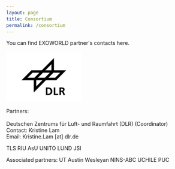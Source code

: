 ```yaml
---
layout: page
title: Consortium
permalink: /consortium
---
```


You can find EXOWORLD partner's contacts here.

<img src="/assets/img/dlr-logo.jpeg" alt="DLR logo" width="200">


Partners:
<br>
<br>
Deutschen Zentrums für Luft- und Raumfahrt (DLR) (Coordinator)
<br> 
Contact: Kristine Lam
<br>
Email: Kristine.Lam [at] dlr.de
<br>

TLS
RIU
AsU
UNITO
LUND
JSI

Associated partners:
UT Austin
Wesleyan
NINS-ABC
UCHILE
PUC
